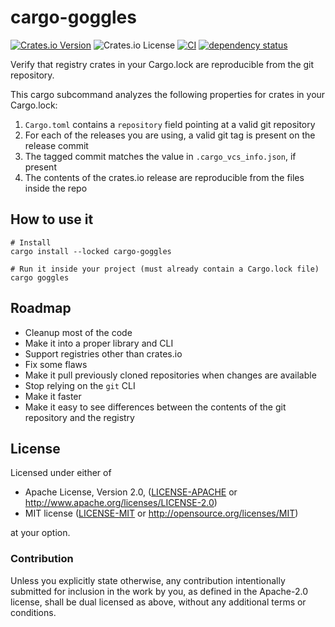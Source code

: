 # cargo-goggles

[![Crates.io Version](https://img.shields.io/crates/v/cargo-goggles)](https://crates.io/crates/cargo-goggles)
![Crates.io License](https://img.shields.io/crates/l/cargo-goggles)
[![CI](https://github.com/M4SS-Code/cargo-goggles/workflows/CI/badge.svg)](https://github.com/M4SS-Code/cargo-goggles/actions)
[![dependency status](https://deps.rs/repo/github/M4SS-Code/cargo-goggles/status.svg)](https://deps.rs/repo/github/M4SS-Code/cargo-goggles)

Verify that registry crates in your Cargo.lock are reproducible from the git repository.

This cargo subcommand analyzes the following properties for crates in your Cargo.lock:

1. `Cargo.toml` contains a `repository` field pointing at a valid git repository
2. For each of the releases you are using, a valid git tag is present on the release commit
3. The tagged commit matches the value in `.cargo_vcs_info.json`, if present
4. The contents of the crates.io release are reproducible from the files inside the repo

## How to use it

```shell
# Install
cargo install --locked cargo-goggles

# Run it inside your project (must already contain a Cargo.lock file)
cargo goggles
```

## Roadmap

* Cleanup most of the code
* Make it into a proper library and CLI
* Support registries other than crates.io
* Fix some flaws
* Make it pull previously cloned repositories when changes are available
* Stop relying on the `git` CLI
* Make it faster
* Make it easy to see differences between the contents of the git repository and the registry

## License

Licensed under either of

- Apache License, Version 2.0, ([LICENSE-APACHE](LICENSE-APACHE) or <http://www.apache.org/licenses/LICENSE-2.0>)
- MIT license ([LICENSE-MIT](LICENSE-MIT) or <http://opensource.org/licenses/MIT>)

at your option.

### Contribution

Unless you explicitly state otherwise, any contribution intentionally submitted for inclusion in the work by you, as defined in the Apache-2.0 license, shall be dual licensed as above, without any additional terms or conditions.
